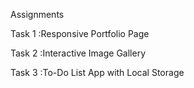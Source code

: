 Assignments

Task 1 :Responsive Portfolio Page 

Task 2 :Interactive Image Gallery

Task 3 :To-Do List App with Local Storage

